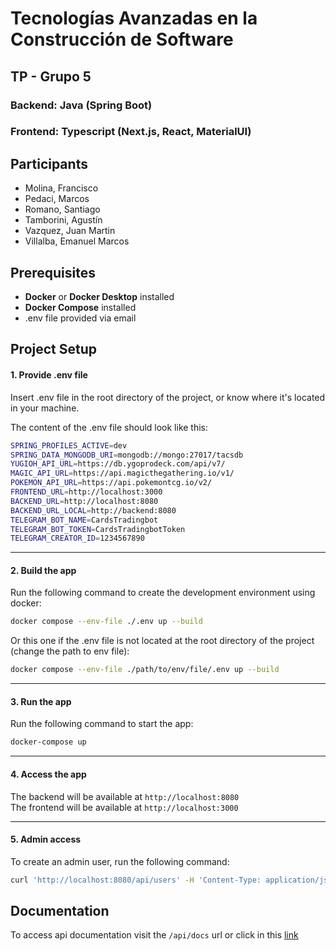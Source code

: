 # Tecnologías Avanzadas en la Construcción de Software

## TP - Grupo 5

### **Backend**: Java (Spring Boot)

### **Frontend**: Typescript (Next.js, React, MaterialUI)

## Participants

- Molina, Francisco
- Pedaci, Marcos
- Romano, Santiago
- Tamborini, Agustín
- Vazquez, Juan Martin
- Villalba, Emanuel Marcos

## Prerequisites

- **Docker** or **Docker Desktop** installed
- **Docker Compose** installed
- .env file provided via email

## Project Setup

#### 1. Provide .env file

Insert .env file in the root directory of the project, or know where it's located in your machine.

The content of the .env file should look like this:

```bash
SPRING_PROFILES_ACTIVE=dev
SPRING_DATA_MONGODB_URI=mongodb://mongo:27017/tacsdb
YUGIOH_API_URL=https://db.ygoprodeck.com/api/v7/
MAGIC_API_URL=https://api.magicthegathering.io/v1/
POKEMON_API_URL=https://api.pokemontcg.io/v2/
FRONTEND_URL=http://localhost:3000
BACKEND_URL=http://localhost:8080
BACKEND_URL_LOCAL=http://backend:8080
TELEGRAM_BOT_NAME=CardsTradingbot
TELEGRAM_BOT_TOKEN=CardsTradingbotToken
TELEGRAM_CREATOR_ID=1234567890
```

---

#### 2. Build the app

Run the following command to create the development environment using docker:

```bash
docker compose --env-file ./.env up --build
```

Or this one if the .env file is not located at the root directory of the project (change the path to env file):

```bash
docker compose --env-file ./path/to/env/file/.env up --build
```

---

#### 3. Run the app

Run the following command to start the app:

```bash
docker-compose up
```

---

#### 4. Access the app

The backend will be available at `http://localhost:8080`\
The frontend will be available at `http://localhost:3000`

---

#### 5. Admin access

To create an admin user, run the following command:

```bash
curl 'http://localhost:8080/api/users' -H 'Content-Type: application/json' --data-raw $'{"name": "admin", "username": "admin", "password": "admin", "admin": true}'
```

## Documentation

To access api documentation visit the `/api/docs` url or click in this [link](http://localhost:8080/api/docs)
